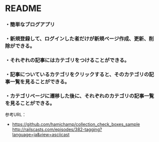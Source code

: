 # README
### ・簡単なブログアプリ
### ・新規登録して、ログインした者だけが新規ページ作成、更新、削除ができる。
### ・それぞれの記事にはカテゴリをつけることができる。
### ・記事についているカテゴリをクリックすると、そのカテゴリの記事一覧を見ることができる。
### ・カテゴリページに遷移した後に、それぞれのカテゴリの記事一覧を見ることができる。

参考URL：
- https://github.com/hamichamp/collection_check_boxes_sample
 http://railscasts.com/episodes/382-tagging?language=ja&view=asciicast
   
